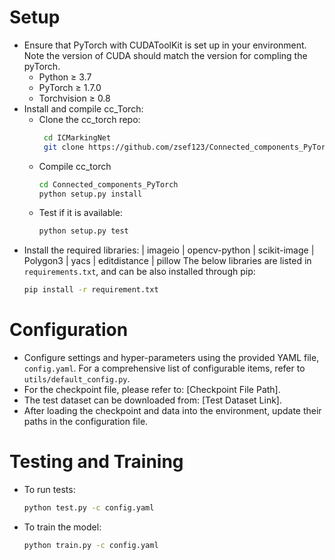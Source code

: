 # Setup

- Ensure that PyTorch with CUDAToolKit is set up in your environment. Note the version of CUDA should match the version for compling the pyTorch.
    - Python ≥ 3.7
    - PyTorch ≥ 1.7.0
    - Torchvision ≥ 0.8
- Install and compile cc_Torch:
  - Clone the cc_torch repo:                  
    ```bash
     cd ICMarkingNet
     git clone https://github.com/zsef123/Connected_components_PyTorch.git
     ```
  - Compile cc_torch
     ```bash
     cd Connected_components_PyTorch
     python setup.py install
     ```
  - Test if it is available:
    ```bash
    python setup.py test
    ```
- Install the required libraries:
  | imageio
  | opencv-python
  | scikit-image
  | Polygon3
  | yacs
  | editdistance
  | pillow 
  The below libraries are listed in `requirements.txt`, and can be also installed through pip:
  ```bash
  pip install -r requirement.txt
  ```


# Configuration

- Configure settings and hyper-parameters using the provided YAML file, `config.yaml`. For a comprehensive list of configurable items, refer to `utils/default_config.py`.
- For the checkpoint file, please refer to: [Checkpoint File Path].
- The test dataset can be downloaded from: [Test Dataset Link].
- After loading the checkpoint and data into the environment, update their paths in the configuration file.

# Testing and Training

- To run tests:
  ```bash
  python test.py -c config.yaml
  ```
- To train the model:
  ```bash
  python train.py -c config.yaml
  ```